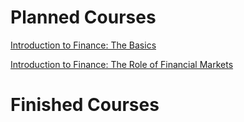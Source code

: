 # Planned Courses

   [Introduction to Finance: The Basics]( https://www.coursera.org/learn/introduction-to-finance-the-basics )

   [Introduction to Finance: The Role of Financial Markets]( https://www.coursera.org/learn/introduction-to-finance-the-role-of-financial-markets )

# Finished Courses
